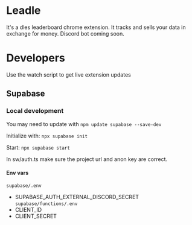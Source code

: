 # Leadle

It's a dles leaderboard chrome extension. It tracks and sells your data in exchange for money. Discord bot coming soon.

# Developers

Use the watch script to get live extension updates

## Supabase

### Local development

You may need to update with `npm update supabase --save-dev`

Initialize with: `npx supabase init`

Start: `npx supabase start`

In sw/auth.ts make sure the project url and anon key are correct.

#### Env vars

`supabase/.env`
- SUPABASE_AUTH_EXTERNAL_DISCORD_SECRET
`supabase/functions/.env`
- CLIENT_ID
- CLIENT_SECRET